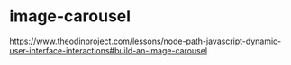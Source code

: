 # image-carousel
https://www.theodinproject.com/lessons/node-path-javascript-dynamic-user-interface-interactions#build-an-image-carousel
